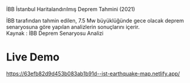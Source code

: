İBB İstanbul Haritalandırılmış Deprem Tahmini (2021)

İBB tarafından tahmin edilen, 7.5 Mw büyüklüğünde gece olacak deprem senaryosuna göre yapılan analizlerin sonuçlarını içerir. <br/>
Kaynak : İBB Deprem Senaryosu Analizi

# Live Demo

https://63efb82d9d453b083ab1b91d--ist-earthquake-map.netlify.app/

